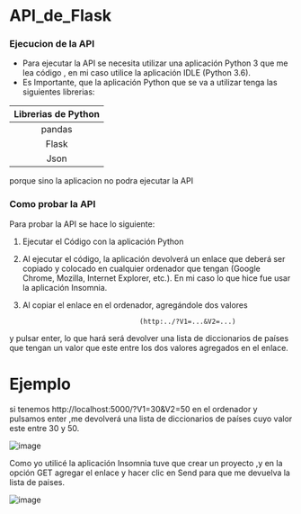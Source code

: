 # API_de_Flask

### Ejecucion de la API
- Para ejecutar la API se necesita utilizar una aplicación Python 3 que me lea código , en mi caso utilice la aplicación IDLE (Python 3.6). 
- Es Importante, que la aplicación Python que se va a utilizar tenga las siguientes librerias:

|  Librerias de Python |
| :------------: |
|pandas|
| Flask |
| Json |

porque sino la aplicacion no podra ejecutar la API

### Como probar la API
 Para probar la API se hace lo siguiente: 
 1. Ejecutar el Código con la aplicación Python
 2. Al ejecutar el código, la aplicación devolverá un enlace que deberá ser copiado y colocado en cualquier ordenador que tengan (Google Chrome, Mozilla, Internet Explorer, etc.). En mi caso lo que hice fue usar la aplicación Insomnia. 
 3. Al copiar el enlace en el ordenador, agregándole dos valores 
 
                                     (http:../?V1=...&V2=...) 
 
 y pulsar enter, lo que hará será devolver una lista de diccionarios de países que tengan un valor que este entre los dos valores agregados en el enlace. 
 # Ejemplo
 si tenemos http://localhost:5000/?V1=30&V2=50 en el ordenador y pulsamos enter ,me devolverá una lista de diccionarios de países cuyo valor este entre 30 y 50. 

   ![image](https://user-images.githubusercontent.com/84295373/118706114-6127d800-b7ef-11eb-9e75-76a69bb8a493.png)
   
 Como yo utilicé la aplicación Insomnia tuve que crear un proyecto ,y en la opción GET agregar el enlace y hacer clic en Send para que me devuelva la lista de paises.
 
   ![image](https://user-images.githubusercontent.com/84295373/118707000-65082a00-b7f0-11eb-880f-6fc0fc9dd91b.png)

